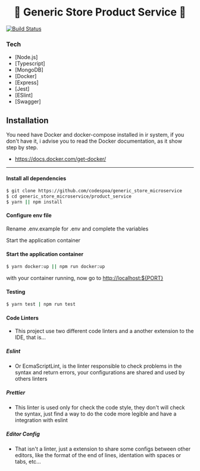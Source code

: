 <h1 align="center">🚀 Generic Store Product Service 🚀</h1>

[![Build Status](https://travis-ci.org/joemccann/dillinger.svg?branch=master)](https://github.com/codespoa/generic_store_microservice)

### Tech

- [Node.js]
- [Typescript]
- [MongoDB]
- [Docker]
- [Express]
- [Jest]
- [ESlint]
- [Swagger]

## Installation

You need have Docker and docker-compose installed in ir system, if you don't have it, i advise you to read the Docker documentation, as it show step by step.

- https://docs.docker.com/get-docker/

---

#### Install all dependencies

```sh
$ git clone https://github.com/codespoa/generic_store_microservice
$ cd generic_store_microservice/product_service
$ yarn || npm install

```

#### Configure env file

Rename .env.example for .env and complete the variables

Start the application container

#### Start the application container

```sh
$ yarn docker:up || npm run docker:up
```

with your container running, now go to <a href="http://localhost:${PORT}" target="_blank">http://localhost:${PORT}</a>

#### Testing

```sh
$ yarn test | npm run test
```

#### Code Linters

- This project use two different code linters and a another extension to the IDE, that is...

##### Eslint

- Or EcmaScriptLint, is the linter responsible to check problems in the syntax and return errors, your configurations are shared and used by others linters

##### Prettier

- This linter is used only for check the code style, they don't will check the syntax, just find a way to do the code more legible and have a integration with eslint

##### Editor Config

- That isn't a linter, just a extension to share some configs between other editors, like the format of the end of lines, identation with spaces or tabs, etc...
